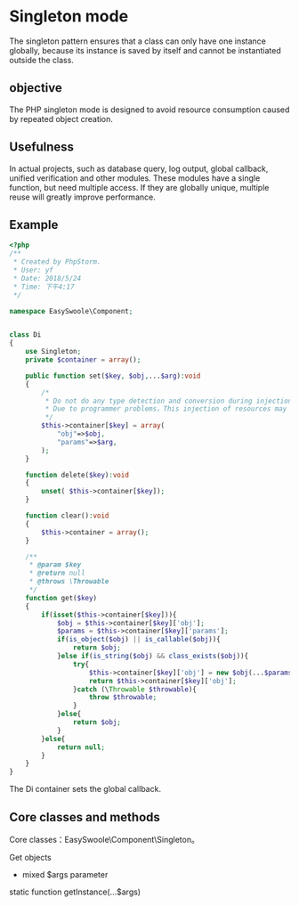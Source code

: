 # Singleton mode
The singleton pattern ensures that a class can only have one instance globally, because its instance is saved by itself and cannot be instantiated outside the class.
## objective
The PHP singleton mode is designed to avoid resource consumption caused by repeated object creation.

## Usefulness
In actual projects, such as database query, log output, global callback, unified verification and other modules. These modules have a single function, but need multiple access. If they are globally unique, multiple reuse will greatly improve performance.
## Example

```php
<?php
/**
 * Created by PhpStorm.
 * User: yf
 * Date: 2018/5/24
 * Time: 下午4:17
 */

namespace EasySwoole\Component;


class Di
{
    use Singleton;
    private $container = array();

    public function set($key, $obj,...$arg):void
    {
        /*
         * Do not do any type detection and conversion during injection
         * Due to programmer problems，This injection of resources may not necessarily be used
         */
        $this->container[$key] = array(
            "obj"=>$obj,
            "params"=>$arg,
        );
    }

    function delete($key):void
    {
        unset( $this->container[$key]);
    }

    function clear():void
    {
        $this->container = array();
    }

    /**
     * @param $key
     * @return null
     * @throws \Throwable
     */
    function get($key)
    {
        if(isset($this->container[$key])){
            $obj = $this->container[$key]['obj'];
            $params = $this->container[$key]['params'];
            if(is_object($obj) || is_callable($obj)){
                return $obj;
            }else if(is_string($obj) && class_exists($obj)){
                try{
                    $this->container[$key]['obj'] = new $obj(...$params);
                    return $this->container[$key]['obj'];
                }catch (\Throwable $throwable){
                    throw $throwable;
                }
            }else{
                return $obj;
            }
        }else{
            return null;
        }
    }
}
``` 

The Di container sets the global callback.

## Core classes and methods
   
Core classes：EasySwoole\Component\Singleton。

Get objects

* mixed     $args     parameter
                      
static function getInstance(...$args)
    